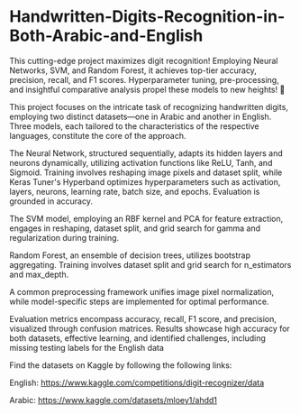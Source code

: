 # Handwritten-Digits-Recognition-in-Both-Arabic-and-English
This cutting-edge project maximizes digit recognition! Employing Neural Networks, SVM, and Random Forest, it achieves top-tier accuracy, precision, recall, and F1 scores. Hyperparameter tuning, pre-processing, and insightful comparative analysis propel these models to new heights! 🚀

This project focuses on the intricate task of recognizing handwritten digits, employing two distinct datasets—one in Arabic and another in English. Three models, each tailored to the characteristics of the respective languages, constitute the core of the approach.

The Neural Network, structured sequentially, adapts its hidden layers and neurons dynamically, utilizing activation functions like ReLU, Tanh, and Sigmoid. Training involves reshaping image pixels and dataset split, while Keras Tuner's Hyperband optimizes hyperparameters such as activation, layers, neurons, learning rate, batch size, and epochs. Evaluation is grounded in accuracy.

The SVM model, employing an RBF kernel and PCA for feature extraction, engages in reshaping, dataset split, and grid search for gamma and regularization during training.

Random Forest, an ensemble of decision trees, utilizes bootstrap aggregating. Training involves dataset split and grid search for n_estimators and max_depth.

A common preprocessing framework unifies image pixel normalization, while model-specific steps are implemented for optimal performance.

Evaluation metrics encompass accuracy, recall, F1 score, and precision, visualized through confusion matrices. Results showcase high accuracy for both datasets, effective learning, and identified challenges, including missing testing labels for the English data



Find the datasets on Kaggle by following the following links:

English: https://www.kaggle.com/competitions/digit-recognizer/data

Arabic: https://www.kaggle.com/datasets/mloey1/ahdd1
